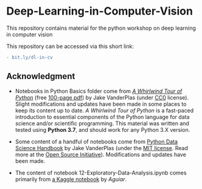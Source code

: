 # Deep-Learning-in-Computer-Vision
This repository contains material for the python workshop on deep learning in computer vision

This repository can be accessed via this short link:

```diff
- bit.ly/dl-in-cv
```

## Acknowledgment

* Notebooks in Python Basics folder come from [*A Whirlwind Tour of Python*](http://www.oreilly.com/programming/free/a-whirlwind-tour-of-python.csp) (free [100-page pdf](http://www.oreilly.com/programming/free/files/a-whirlwind-tour-of-python.pdf)) by Jake VanderPlas (under [CC0](https://creativecommons.org/share-your-work/public-domain/cc0/) license). Slight modifications and updates have been made in some places to keep its content up to date. *A Whirlwind Tour of Python* is a fast-paced introduction to essential components of the Python language for data science and/or scientific programming. This material was written and tested using **Python 3.7**, and should work for any Python 3.X version.

* Some content of a handful of notebooks come from [Python Data Science Handbook](http://shop.oreilly.com/product/0636920034919.do) by Jake VanderPlas (under the [MIT license](LICENSE-CODE). Read more at the [Open Source Initiative](https://opensource.org/licenses/MIT)). Modifications and updates have been made.

* The content of notebook 12-Exploratory-Data-Analysis.ipynb comes primarily from [a Kaggle notebook](https://www.kaggle.com/jsaguiar/exploratory-analysis-with-seaborn) by *Aguiar*.
